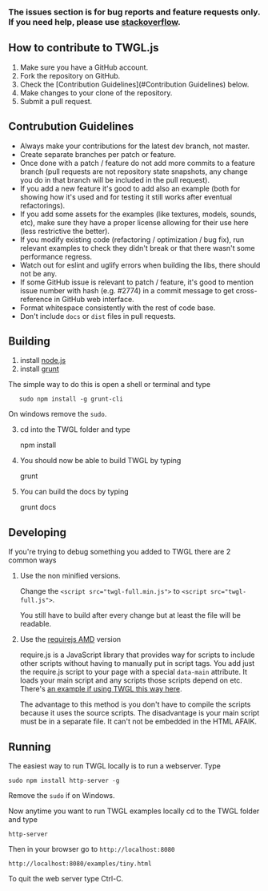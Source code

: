 ### The issues section is for bug reports and feature requests only. If you need help, please use [stackoverflow](http://stackoverflow.com/questions/tagged/twgl.js).

## How to contribute to TWGL.js

1. Make sure you have a GitHub account.
2. Fork the repository on GitHub.
3. Check the [Contribution Guidelines](#Contribution Guidelines) below.
4. Make changes to your clone of the repository.
5. Submit a pull request.

## Contrubution Guidelines

*  Always make your contributions for the latest dev branch, not master.
*  Create separate branches per patch or feature.
*  Once done with a patch / feature do not add more commits to a feature branch (pull requests are not repository state snapshots, any change you do in that branch will be included in the pull request).
*  If you add a new feature it's good to add also an example (both for showing how it's used and for testing it still works after eventual refactorings).
*  If you add some assets for the examples (like textures, models, sounds, etc), make sure they have a proper license allowing for their use here (less restrictive the better).
*  If you modify existing code (refactoring / optimization / bug fix), run relevant examples to check they didn't break or that there wasn't some performance regress.
*  Watch out for eslint and uglify errors when building the libs, there should not be any.
*  If some GitHub issue is relevant to patch / feature, it's good to mention issue number with hash (e.g. #2774) in a commit message to get cross-reference in GitHub web interface.
*  Format whitespace consistently with the rest of code base.
*  Don't include `docs` or `dist` files in pull requests.

## Building

1.  install [node.js](http://nodejs.org)
2.  install [grunt](http://gruntjs.com)

   The simple way to do this is open a shell or terminal and type

       sudo npm install -g grunt-cli

   On windows remove the `sudo`.

3.  cd into the TWGL folder and type

       npm install

4.  You should now be able to build TWGL by typing

       grunt

5.  You can build the docs by typing

       grunt docs

## Developing

If you're trying to debug something you added to TWGL there are 2 common ways

1.  Use the non minified versions.

    Change the `<script src="twgl-full.min.js">` to `<script src="twgl-full.js">`.

    You still have to build after every change but at least the file will be readable.

2.  Use the [requirejs AMD](http://requirejs.org) version

    require.js is a JavaScript library that provides way for scripts to include other scripts
    without having to manually put in script tags. You add just the require.js script to your
    page with a special `data-main` attribute. It loads your main script and any scripts
    those scripts depend on etc. There's [an example if using TWGL this way here](http://twgljs.org/examples/amd.html).

    The advantage to this method is you don't have to compile the scripts because it uses
    the source scripts. The disadvantage is your main script must
    be in a separate file. It can't not be embedded in the HTML AFAIK.

## Running

The easiest way to run TWGL locally is to run a webserver. Type

    sudo npm install http-server -g

Remove the `sudo` if on Windows.

Now anytime you want to run TWGL examples locally cd to the TWGL folder
and type

    http-server

Then in your browser go to `http://localhost:8080`

    http://localhost:8080/examples/tiny.html

To quit the web server type Ctrl-C.


